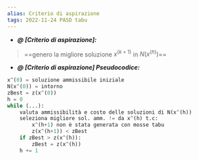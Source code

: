 ```yaml
---
alias: Criterio di aspirazione
tags: 2022-11-24 PASD tabu
---
```


- ***@ [Criterio di aspirazione]:***
> ==genero la migliore soluzione $x^{(k+1)}$ in $N(x^{(h)})$==
<!--ID: 1670236970579-->


- ***@ [Criterio di aspirazione] Pseudocodice:***
	
```python
x^(0) = soluzione ammissibile iniziale
N(x^(0)) = intorno
zBest = z(x^(0))
h = 0
while (...):
	valuta ammissibilità e costo delle soluzioni di N(x^(h))
	seleziona migliore sol. amm. != da x^(h) t.c:
		x^(h+1) non è stata generata con mosse tabu
		z(x^(h+1)) < zBest
	if zBest > z(x^(h)):
		zBest = z(x^(h))
	h += 1
```
<!--ID: 1670236970584-->
